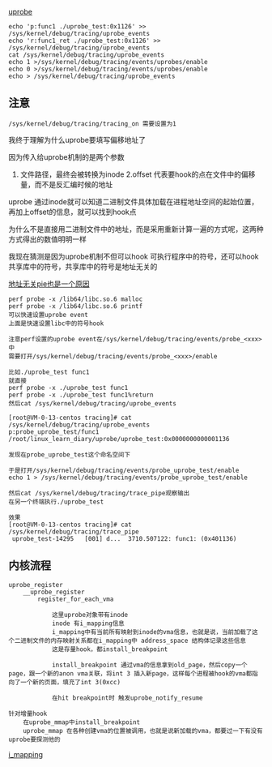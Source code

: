     
[uprobe](https://lwn.net/Articles/499190/)

    echo 'p:func1 ./uprobe_test:0x1126' >> /sys/kernel/debug/tracing/uprobe_events
    echo 'r:func1_ret ./uprobe_test:0x1126' >> /sys/kernel/debug/tracing/uprobe_events
    cat /sys/kernel/debug/tracing/uprobe_events
    echo 1 >/sys/kernel/debug/tracing/events/uprobes/enable
    echo 0 >/sys/kernel/debug/tracing/events/uprobes/enable
    echo > /sys/kernel/debug/tracing/uprobe_events

## 注意
    /sys/kernel/debug/tracing/tracing_on 需要设置为1

我终于理解为什么uprobe要填写偏移地址了

因为传入给uprobe机制的是两个参数 
1. 文件路径，最终会被转换为inode 
2.offset 代表要hook的点在文件中的偏移量，而不是反汇编时候的地址

uprobe 通过inode就可以知道二进制文件具体加载在进程地址空间的起始位置，再加上offset的信息，就可以找到hook点

为什么不是直接用二进制文件中的地址，而是采用重新计算一遍的方式呢，这两种方式得出的数值明明一样

我现在猜测是因为uprobe机制不但可以hook 可执行程序中的符号，还可以hook 共享库中的符号，共享库中的符号是地址无关的

[地址无关pie也是一个原因](https://stackoverflow.com/questions/37864773/computing-offset-of-a-function-in-memory)


    perf probe -x /lib64/libc.so.6 malloc
    perf probe -x /lib64/libc.so.6 printf
    可以快速设置uprobe event
    上面是快速设置libc中的符号hook

    注意perf设置的uprobe event在/sys/kernel/debug/tracing/events/probe_<xxx> 中
    需要打开/sys/kernel/debug/tracing/events/probe_<xxx>/enable

    比如./uprobe_test func1
    就直接
    perf probe -x ./uprobe_test func1
    perf probe -x ./uprobe_test func1%return
    然后cat /sys/kernel/debug/tracing/uprobe_events

    [root@VM-0-13-centos tracing]# cat /sys/kernel/debug/tracing/uprobe_events
    p:probe_uprobe_test/func1 /root/linux_learn_diary/uprobe/uprobe_test:0x0000000000001136

    发现在probe_uprobe_test这个命名空间下

    于是打开/sys/kernel/debug/tracing/events/probe_uprobe_test/enable
    echo 1 > /sys/kernel/debug/tracing/events/probe_uprobe_test/enable

    然后cat /sys/kernel/debug/tracing/trace_pipe观察输出
    在另一个终端执行./uprobe_test

    效果
    [root@VM-0-13-centos tracing]# cat /sys/kernel/debug/tracing/trace_pipe
     uprobe_test-14295   [001] d...  3710.507122: func1: (0x401136)
    

## 内核流程

    uprobe_register
        __uprobe_register
            register_for_each_vma

                这里uprobe对象带有inode
                inode 有i_mapping信息
                i_mapping中有当前所有映射到inode的vma信息，也就是说，当前加载了这个二进制文件的内存映射关系都在i_mapping中 address_space 结构体记录这些信息
                这是存量hook，都install_breakpoint

                install_breakpoint 通过vma的信息拿到old_page，然后copy一个page，跟一个新的anon vma关联，将int 3 插入新page，这样每个进程被hook的vma都指向了一个新的页面，填充了int 3(0xcc)

                在hit breakpoint时 触发uprobe_notify_resume
    
    针对增量hook
        在uprobe_mmap中install_breakpoint
        uprobe_mmap 在各种创建vma的位置被调用，也就是说新加载的vma，都要过一下有没有uprobe要探测他的

[i_mapping](https://blog.csdn.net/jinking01/article/details/106490467)